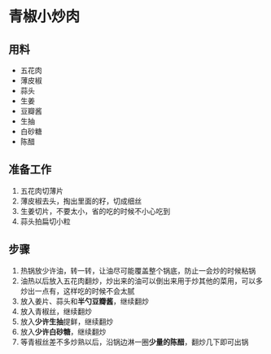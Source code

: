 # 青椒小炒肉

## 用料

- 五花肉
- 薄皮椒
- 蒜头
- 生姜
- 豆瓣酱
- 生抽
- 白砂糖
- 陈醋

## 准备工作

1. 五花肉切薄片
2. 薄皮椒去头，掏出里面的籽，切成细丝
3. 生姜切片，不要太小，省的吃的时候不小心吃到
4. 蒜头拍扁切小粒

## 步骤

1. 热锅放少许油，转一转，让油尽可能覆盖整个锅底，防止一会炒的时候粘锅
2. 油热以后放入五花肉翻炒，炒出来的油可以倒出来用于炒其他的菜用，可以多炒出一点有，这样吃的时候不会太腻
3. 放入姜片、蒜头和**半勺豆瓣酱**，继续翻炒
4. 放入青椒丝，继续翻炒
5. 放入**少许生抽**提鲜，继续翻炒
6. 放入**少许白砂糖**，继续翻炒
7. 等青椒丝差不多炒熟以后，沿锅边淋一圈**少量的陈醋**，翻炒几下即可出锅
